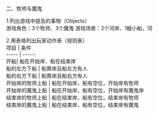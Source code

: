 二、牧师与魔鬼

1.列出游戏中提及的事物（Objects）  
游戏角色：3个牧师、3个魔鬼
游戏场景：2个河岸、1艘小船，河

2.用表格列出玩家动作表（规则表）  
项目 | 条件    
----- | -----:  
开船| 船在开始岸、船在结束岸   
船的左方下船 | 船靠岸且船左方有人   
船的右方下船 | 船靠岸且船右方有人   
开始岸的牧师上船 | 船在开始岸，船有空位，开始岸有牧师   
开始岸的魔鬼上船 | 船在开始岸，船有空位，开始岸有魔鬼岸   
结束岸的牧师上船 | 船在结束岸，船有空位，结束岸有牧师   
结束岸的魔鬼上船 | 船在结束岸，船有空位，结束岸有魔鬼 

